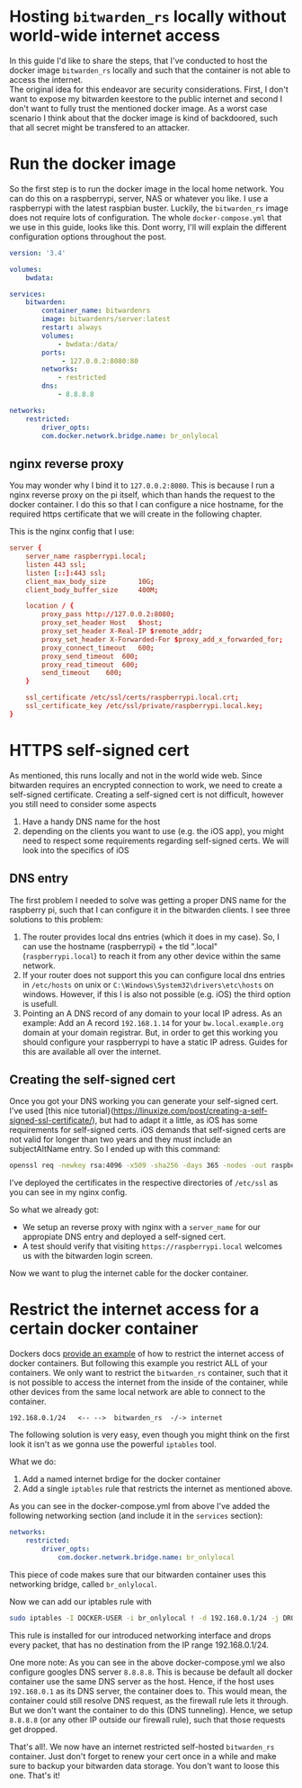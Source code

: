 # Hosting `bitwarden_rs` locally without world-wide internet access

In this guide I'd like to share the steps, that I've conducted to host the docker image `bitwarden_rs` locally and such that the container is not able to access the internet.  
The original idea for this endeavor are security considerations. First, I don't want to expose my bitwarden keestore to the public internet and second I don't want to fully trust the mentioned docker image. As a worst case scenario I think about that the docker image is kind of backdoored, such that all secret might be transfered to an attacker.

# Run the docker image

So the first step is to run the docker image in the local home network. You can do this on a raspberrypi, server, NAS or whatever you like. I use a raspberrypi with the latest raspbian buster.
Luckily, the `bitwarden_rs` image does not require lots of configuration. 
The whole `docker-compose.yml` that we use in this guide, looks like this. Dont worry, I'll will explain the different configuration options throughout the post.

```yml
version: '3.4'

volumes:
    bwdata:

services:
    bitwarden:
        container_name: bitwardenrs
        image: bitwardenrs/server:latest
        restart: always
        volumes:
            - bwdata:/data/
        ports:
             - 127.0.0.2:8080:80
        networks:
            - restricted
        dns:
            - 8.8.8.8

networks:
    restricted:
        driver_opts:
        com.docker.network.bridge.name: br_onlylocal
```

## nginx reverse proxy

You may wonder why I bind it to `127.0.0.2:8080`. This is because I run a nginx reverse proxy on the pi itself, which than hands the request to the docker container.
I do this so that I can configure a nice hostname, for the required https certificate that we will create in the following chapter.

This is the nginx config that I use:

```conf
server {
    server_name raspberrypi.local;
    listen 443 ssl;
    listen [::]:443 ssl;
    client_max_body_size        10G;
    client_body_buffer_size     400M;

    location / {
        proxy_pass http://127.0.0.2:8080;
        proxy_set_header Host   $host;
        proxy_set_header X-Real-IP $remote_addr;
        proxy_set_header X-Forwarded-For $proxy_add_x_forwarded_for;
        proxy_connect_timeout   600;
        proxy_send_timeout  600;
        proxy_read_timeout  600;
        send_timeout    600;
    }

    ssl_certificate /etc/ssl/certs/raspberrypi.local.crt;
    ssl_certificate_key /etc/ssl/private/raspberrypi.local.key;
}
```

# HTTPS self-signed cert

As mentioned, this runs locally and not in the world wide web. Since bitwarden requires an encrypted connection to work, we need to create a self-signed certificate.
Creating a self-signed cert is not difficult, however you still need to consider some aspects

1. Have a handy DNS name for the host
2. depending on the clients you want to use (e.g. the iOS app), you might need to respect some requirements regarding self-signed certs. We will look into the specifics of iOS

## DNS entry

The first problem I needed to solve was getting a proper DNS name for the raspberry pi, such that I can configure it in the bitwarden clients.
I see three solutions to this problem:

1. The router provides local dns entries (which it does in my case). So, I can use the hostname (raspberrypi) + the tld ".local" (`raspberrypi.local`) to reach it from any other device within the same network.
2. If your router does not support this you can configure local dns entries in `/etc/hosts` on unix or `C:\Windows\System32\drivers\etc\hosts` on windows. However, if this I is also not possible (e.g. iOS) the third option is usefull.
3. Pointing an A DNS record of any domain to your local IP adress. As an example: Add an A record `192.168.1.14` for your `bw.local.example.org` domain at your domain registrar. But, in order to get this working you should configure your raspberrypi to have a static IP adress. Guides for this are available all over the internet.

## Creating the self-signed cert

Once you got your DNS working you can generate your self-signed cert.
I've used [this nice tutorial}(https://linuxize.com/post/creating-a-self-signed-ssl-certificate/), but had to adapt it a little, as iOS has some requirements for self-signed certs.
iOS demands that self-signed certs are not valid for longer than two years and they must include an subjectAltName entry. So I ended up with this command:

```bash
openssl req -newkey rsa:4096 -x509 -sha256 -days 365 -nodes -out raspberrypi.local.crt -keyout raspberrypi.local.key -addext "subjectAltName = DNS:raspberrypi.local"
```

I've deployed the certificates in the respective directories of `/etc/ssl` as you can see in my nginx config.

So what we already got: 
- We setup an reverse proxy with nginx with a `server_name` for our appropiate DNS entry and deployed a self-signed cert.
- A test should verify that visiting `https://raspberrypi.local` welcomes us with the bitwarden login screen.

Now we want to plug the internet cable for the docker container.

# Restrict the internet access for a certain docker container

Dockers docs [provide an example](https://docs.docker.com/network/iptables/) of how to restrict the internet access of docker containers. But following this example you restrict ALL of your containers. We only want to restrict the `bitwarden_rs` container, such that it is not possible to access the internet from the inside of the container, while other devices from the same local network are able to connect to the container.

    192.168.0.1/24   <-- -->  bitwarden_rs  -/-> internet

The following solution is very easy, even though you might think on the first look it isn't as we gonna use the powerful `iptables` tool.

What we do:

1. Add a named internet brdige for the docker container
2. Add a single `iptables` rule that restricts the internet as mentioned above.

As you can see in the docker-compose.yml from above I've added the following networking section (and include it in the `services` section):

```yml
networks:
    restricted:
        driver_opts:
            com.docker.network.bridge.name: br_onlylocal
```

This piece of code makes sure that our bitwarden container uses this networking bridge, called `br_onlylocal`.

Now we can add our iptables rule with

```bash
sudo iptables -I DOCKER-USER -i br_onlylocal ! -d 192.168.0.1/24 -j DROP
```

This rule is installed for our introduced networking interface and drops every packet, that has no destination from the IP range 192.168.0.1/24.

One more note: As you can see in the above docker-compose.yml we also configure googles DNS server `8.8.8.8`. This is because be default all docker container use the same DNS server as the host. Hence, if the host uses `192.168.0.1` as its DNS server, the container does to. This would mean, the container could still resolve DNS request, as the firewall rule lets it through. But we don't want the container to do this (DNS tunneling). Hence, we setup `8.8.8.8` (or any other IP outside our firewall rule), such that those requests get dropped.


That's all!. We now have an internet restricted self-hosted `bitwarden_rs` container.
Just don't forget to renew your cert once in a while and make sure to backup your bitwarden data storage. You don't want to loose this one.
That's it!